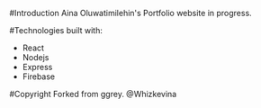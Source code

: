 #Introduction
Aina Oluwatimilehin's Portfolio website in progress.

#Technologies built with:
- React
- Nodejs
- Express
- Firebase

#Copyright
Forked from ggrey.
@Whizkevina